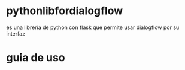 # pythonlibfordialogflow
es una librería de python con flask que permite usar dialogflow por su interfaz
<h1>guia de uso<h1>
